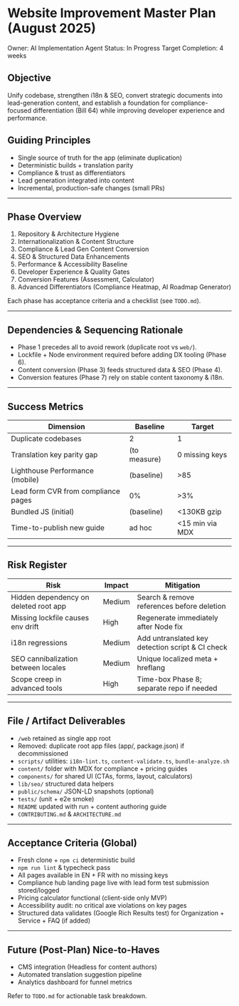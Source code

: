 # Website Improvement Master Plan (August 2025)

Owner: AI Implementation Agent
Status: In Progress
Target Completion: 4 weeks

## Objective
Unify codebase, strengthen i18n & SEO, convert strategic documents into lead-generation content, and establish a foundation for compliance-focused differentiation (Bill 64) while improving developer experience and performance.

## Guiding Principles
- Single source of truth for the app (eliminate duplication)
- Deterministic builds + translation parity
- Compliance & trust as differentiators
- Lead generation integrated into content
- Incremental, production-safe changes (small PRs)

---
## Phase Overview
1. Repository & Architecture Hygiene
2. Internationalization & Content Structure
3. Compliance & Lead Gen Content Conversion
4. SEO & Structured Data Enhancements
5. Performance & Accessibility Baseline
6. Developer Experience & Quality Gates
7. Conversion Features (Assessment, Calculator)
8. Advanced Differentiators (Compliance Heatmap, AI Roadmap Generator)

Each phase has acceptance criteria and a checklist (see `TODO.md`).

---
## Dependencies & Sequencing Rationale
- Phase 1 precedes all to avoid rework (duplicate root vs `web/`).
- Lockfile + Node environment required before adding DX tooling (Phase 6).
- Content conversion (Phase 3) feeds structured data & SEO (Phase 4).
- Conversion features (Phase 7) rely on stable content taxonomy & i18n.

---
## Success Metrics
| Dimension | Baseline | Target |
|-----------|----------|--------|
| Duplicate codebases | 2 | 1 |
| Translation key parity gap | (to measure) | 0 missing keys |
| Lighthouse Performance (mobile) | (baseline) | >85 |
| Lead form CVR from compliance pages | 0% | >3% |
| Bundled JS (initial) | (baseline) | <130KB gzip |
| Time-to-publish new guide | ad hoc | <15 min via MDX |

---
## Risk Register
| Risk | Impact | Mitigation |
|------|--------|------------|
| Hidden dependency on deleted root app | Medium | Search & remove references before deletion |
| Missing lockfile causes env drift | High | Regenerate immediately after Node fix |
| i18n regressions | Medium | Add untranslated key detection script & CI check |
| SEO cannibalization between locales | Medium | Unique localized meta + hreflang |
| Scope creep in advanced tools | High | Time-box Phase 8; separate repo if needed |

---
## File / Artifact Deliverables
- `/web` retained as single app root
- Removed: duplicate root app files (app/, package.json) if decommissioned
- `scripts/` utilities: `i18n-lint.ts`, `content-validate.ts`, `bundle-analyze.sh`
- `content/` folder with MDX for compliance + pricing guides
- `components/` for shared UI (CTAs, forms, layout, calculators)
- `lib/seo/` structured data helpers
- `public/schema/` JSON-LD snapshots (optional)
- `tests/` (unit + e2e smoke)
- `README` updated with run + content authoring guide
- `CONTRIBUTING.md` & `ARCHITECTURE.md`

---
## Acceptance Criteria (Global)
- Fresh clone + `npm ci` deterministic build
- `npm run lint` & typecheck pass
- All pages available in EN + FR with no missing keys
- Compliance hub landing page live with lead form test submission stored/logged
- Pricing calculator functional (client-side only MVP)
- Accessibility audit: no critical axe violations on key pages
- Structured data validates (Google Rich Results test) for Organization + Service + FAQ (if added)

---
## Future (Post-Plan) Nice-to-Haves
- CMS integration (Headless for content authors)
- Automated translation suggestion pipeline
- Analytics dashboard for funnel metrics

Refer to `TODO.md` for actionable task breakdown.
